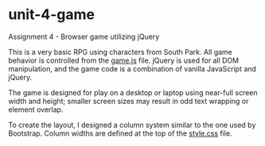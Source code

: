 # unit-4-game
Assignment 4 - Browser game utilizing jQuery

This is a very basic RPG using characters from South Park. All game behavior is controlled from the [game.js](assets/javascript/game.js) file. jQuery is used for all DOM manipulation, and the game code is a combination of vanilla JavaScript and jQuery.

The game is designed for play on a desktop or laptop using near-full screen width and height; smaller screen sizes may result in odd text wrapping or element overlap.

To create the layout, I designed a column system similar to the one used by Bootstrap. Column widths are defined at the top of the [style.css](assets/css/style.css) file.
